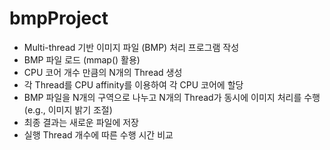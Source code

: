 # bmpProject
- Multi-thread 기반 이미지 파일 (BMP) 처리 프로그램 작성  
- BMP 파일 로드 (mmap() 활용)  
- CPU 코어 개수 만큼의 N개의 Thread 생성  
- 각 Thread를 CPU affinity를 이용하여 각 CPU 코어에 할당  
- BMP 파일을 N개의 구역으로 나누고 N개의 Thread가 동시에 이미지 처리를 수행  
(e.g., 이미지 밝기 조절)  
- 최종 결과는 새로운 파일에 저장  
- 실행 Thread 개수에 따른 수행 시간 비교  
